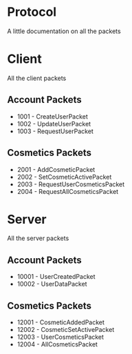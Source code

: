 # Protocol

A little documentation on all the packets

# Client
All the client packets

## Account Packets
* 1001 - CreateUserPacket
* 1002 - UpdateUserPacket
* 1003 - RequestUserPacket

## Cosmetics Packets
* 2001 - AddCosmeticPacket
* 2002 - SetCosmeticActivePacket
* 2003 - RequestUserCosmeticsPacket
* 2004 - RequestAllCosmeticsPacket

# Server
All the server packets

## Account Packets
* 10001 - UserCreatedPacket
* 10002 - UserDataPacket

## Cosmetics Packets
* 12001 - CosmeticAddedPacket
* 12002 - CosmeticSetActivePacket
* 12003 - UserCosmeticsPacket
* 12004 - AllCosmeticsPacket